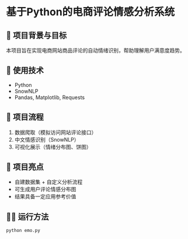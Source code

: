# 基于Python的电商评论情感分析系统

## 🧩 项目背景与目标
本项目旨在实现电商网站商品评论的自动情绪识别，帮助理解用户满意度趋势。

## 🔧 使用技术
- Python
- SnowNLP
- Pandas, Matplotlib, Requests

## 🔄 项目流程
1. 数据爬取（模拟访问网站评论接口）
2. 中文情感识别（SnowNLP）
3. 可视化展示（情绪分布图、饼图）

## 🧪 项目亮点
- 自建数据集 + 自定义分析流程
- 可生成用户评论情感分布图
- 结果具备一定应用参考价值

## 👨‍💻 运行方法
```bash
python emo.py
